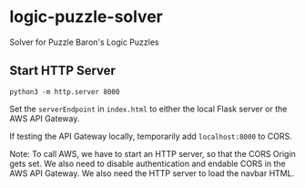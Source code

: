# logic-puzzle-solver
Solver for Puzzle Baron's Logic Puzzles

## Start HTTP Server
```
python3 -m http.server 8000
```

Set the `serverEndpoint` in `index.html` to either the local Flask server or the AWS API Gateway.

If testing the API Gateway locally, temporarily add `localhost:8000` to CORS.

Note: To call AWS, we have to start an HTTP server, so that the CORS Origin gets set. We also need to disable authentication and endable CORS in the AWS API Gateway. We also need the HTTP server to load the navbar HTML.